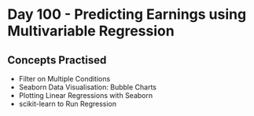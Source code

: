 # Day 100 - Predicting Earnings using Multivariable Regression
## Concepts Practised
- Filter on Multiple Conditions
- Seaborn Data Visualisation: Bubble Charts
- Plotting Linear Regressions with Seaborn
- scikit-learn to Run Regression
